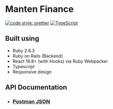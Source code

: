 # Manten Finance

[![code style: prettier](https://img.shields.io/badge/code_style-prettier-ff69b4.svg?style=flat-square)](https://github.com/prettier/prettier) [![TypeScript](https://badges.frapsoft.com/typescript/code/typescript.png?v=101)](https://github.com/ellerbrock/typescript-badges/)

## Built using

- Ruby 2.6.3
- Ruby on Rails (Backend)
- React 16.8+ (with Hooks) via Ruby Webpacker
- Typescript
- Responsive design

## API Documentation

* ### [Postman JSON](https://www.getpostman.com/collections/328e6e548b89c9b47bfd)
